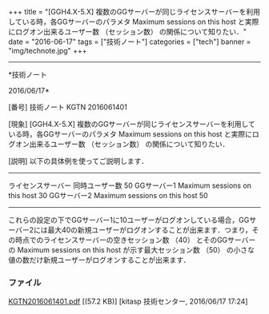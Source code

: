 ﻿+++
title = "[GGH4.X-5.X] 複数のGGサーバーが同じライセンスサーバーを利用している時，各GGサーバーのパラメタ Maximum sessions on this host と実際にログオン出来るユーザー数 （セッション数） の関係について知りたい．"
date = "2016-06-17"
tags = ["技術ノート"]
categories = ["tech"]
banner = "img/technote.jpg"
+++

-----------------------------------------------------------------------------------------------------------------------------

*技術ノート

2016/06/17*


[番号]
技術ノート KGTN 2016061401

[現象]
[GGH4.X-5.X]
複数のGGサーバーが同じライセンスサーバーを利用している時，各GGサーバーのパラメタ
Maximum sessions on this host と実際にログオン出来るユーザー数
（セッション数） の関係について知りたい．

[説明]
以下の具体例を使ってご説明します．

  -------------------- ------------------------------- ----
  ライセンスサーバー   同時ユーザー数                  50
  GGサーバー1          Maximum sessions on this host   30
  GGサーバー2          Maximum sessions on this host   50
  -------------------- ------------------------------- ----

これらの設定の下でGGサーバー1に10ユーザーがログオンしている場合，GGサーバー2には最大40の新規ユーザーがログオンすることが出来ます．つまり，その時点でのライセンスサーバーの空きセッション数
（40） とそのGGサーバーの Maximum sessions on this host
が示す最大セッション数 （50）
の小さな値の数だけ新規ユーザーがログオンすることが出来ます．


### ファイル

 
 


[KGTN2016061401.pdf](http://techreport.kitasp.net/attachments/download/2687/KGTN2016061401.pdf)
 [(57.2 KB)] [kitasp 技術センター, 2016/06/17
17:24]


 


 

